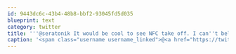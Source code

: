 ```yaml
---
id: 9443dc6c-43b4-48b8-bbf2-93045fd5d035
blueprint: text
category: twitter
title: '''@seratonik It would be cool to see NFC take off. I can''t believe it takes "2 business days" for money to travel around in this day and age.'
caption: '<span class="username username_linked">@<a href="https://twitter.com/seratonik" title="Brent Luehr">seratonik</a></span> It would be cool to see NFC take off. I can''t believe it takes "2 business days" for money to travel around in this day and age.'
---
```

